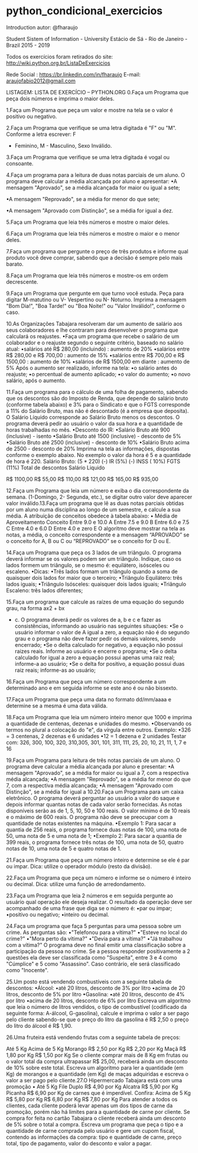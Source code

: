# python_condicional_exercicios

Introduction autor: @fharaujo

Student Sistem of Information - University Estácio de Sá - Rio de Janeiro - Brazil 2015 - 2019

Todos os exercícios foram retirados do site: http://wiki.python.org.br/ListaDeExercicios

Rede Social : https://br.linkedin.com/in/fharaujo E-mail: araujofabio2012@gmail.com


LISTAGEM:
LISTA DE EXERCÍCIO – PYTHON.ORG
0.Faça um Programa que peça dois números e imprima o maior deles.

1.Faça um Programa que peça um valor e mostre na tela se o valor é positivo ou negativo.

2.Faça um Programa que verifique se uma letra digitada é "F" ou "M". Conforme a letra escrever: F
- Feminino, M - Masculino, Sexo Inválido.

3.Faça um Programa que verifique se uma letra digitada é vogal ou consoante.

4.Faça um programa para a leitura de duas notas parciais de um aluno. O programa deve calcular
a média alcançada por aluno e apresentar:
•A mensagem "Aprovado", se a média alcançada for maior ou igual a sete;

•A mensagem "Reprovado", se a média for menor do que sete;

•A mensagem "Aprovado com Distinção", se a média for igual a dez.

5.Faça um Programa que leia três números e mostre o maior deles.

6.Faça um Programa que leia três números e mostre o maior e o menor deles.

7.Faça um programa que pergunte o preço de três produtos e informe qual produto você deve
comprar, sabendo que a decisão é sempre pelo mais barato.

8.Faça um Programa que leia três números e mostre-os em ordem decrescente.

9.Faça um Programa que pergunte em que turno você estuda. Peça para digitar M-matutino ou V-
Vespertino ou N- Noturno. Imprima a mensagem "Bom Dia!", "Boa Tarde!" ou "Boa Noite!" ou
"Valor Inválido!", conforme o caso.

10.As Organizações Tabajara resolveram dar um aumento de salário aos seus colaboradores e lhe
contraram para desenvolver o programa que calculará os reajustes.
•Faça um programa que recebe o salário de um colaborador e o reajuste segundo o
seguinte critério, baseado no salário atual:
•salários até R$ 280,00 (incluindo) : aumento de 20%
•salários entre R$ 280,00 e R$ 700,00 : aumento de 15%
•salários entre R$ 700,00 e R$ 1500,00 : aumento de 10%
•salários de R$ 1500,00 em diante : aumento de 5% Após o aumento ser realizado,
informe na tela:
•o salário antes do reajuste;
•o percentual de aumento aplicado;
•o valor do aumento;
•o novo salário, após o aumento.

11.Faça um programa para o cálculo de uma folha de pagamento, sabendo que os descontos são
do Imposto de Renda, que depende do salário bruto (conforme tabela abaixo) e 3% para o
Sindicato e que o FGTS corresponde a 11% do Salário Bruto, mas não é descontado (é a empresa
que deposita). O Salário Líquido corresponde ao Salário Bruto menos os descontos. O programa
deverá pedir ao usuário o valor da sua hora e a quantidade de horas trabalhadas no mês.
•Desconto do IR:
•Salário Bruto até 900 (inclusive) - isento
•Salário Bruto até 1500 (inclusive) - desconto de 5%
•Salário Bruto até 2500 (inclusive) - desconto de 10%
•Salário Bruto acima de 2500 - desconto de 20% Imprima na tela as informações,
dispostas conforme o exemplo abaixo. No exemplo o valor da hora é 5 e a quantidade de
hora é 220.
Salário Bruto: (5 * 220)
(-) IR (5%)
(-) INSS ( 10%)
FGTS (11%)
Total de descontos
Salário Liquido

R$ 1100,00
R$
55,00
R$ 110,00
R$ 121,00
R$ 165,00
R$ 935,00


12.Faça um Programa que leia um número e exiba o dia correspondente da semana. (1-Domingo,
2- Segunda, etc.), se digitar outro valor deve aparecer valor inválido.13.Faça um programa que lê as duas notas parciais obtidas por um aluno numa disciplina ao
longo de um semestre, e calcule a sua média. A atribuição de conceitos obedece à tabela abaixo:
• Média de Aproveitamento Conceito
Entre 9.0 e 10.0
A
Entre 7.5 e 9.0
B
Entre 6.0 e 7.5
C
Entre 4.0 e 6.0
D
Entre 4.0 e zero
E
O algoritmo deve mostrar na tela as notas, a média, o conceito correspondente e a
mensagem “APROVADO” se o conceito for A, B ou C ou “REPROVADO” se o conceito for D
ou E.

14.Faça um Programa que peça os 3 lados de um triângulo. O programa deverá informar se os
valores podem ser um triângulo. Indique, caso os lados formem um triângulo, se o mesmo é:
equilátero, isósceles ou escaleno.
•Dicas:
•Três lados formam um triângulo quando a soma de quaisquer dois lados for maior que o
terceiro;
•Triângulo Equilátero: três lados iguais;
•Triângulo Isósceles: quaisquer dois lados iguais;
•Triângulo Escaleno: três lados diferentes;

15.Faça um programa que calcule as raízes de uma equação do segundo grau, na forma ax2 + bx
+ c. O programa deverá pedir os valores de a, b e c e fazer as consistências, informando ao
usuário nas seguintes situações:
•Se o usuário informar o valor de A igual a zero, a equação não é do segundo grau e o
programa não deve fazer pedir os demais valores, sendo encerrado;
•Se o delta calculado for negativo, a equação não possui raizes reais. Informe ao usuário e
encerre o programa;
•Se o delta calculado for igual a zero a equação possui apenas uma raiz real; informe-a ao
usuário;
•Se o delta for positivo, a equação possui duas raiz reais; informe-as ao usuário;

16.Faça um Programa que peça um número correspondente a um determinado ano e em seguida
informe se este ano é ou não bissexto.

17.Faça um Programa que peça uma data no formato dd/mm/aaaa e determine se a mesma é
uma data válida.

18.Faça um Programa que leia um número inteiro menor que 1000 e imprima a quantidade de
centenas, dezenas e unidades do mesmo.
•Observando os termos no plural a colocação do "e", da vírgula entre outros. Exemplo:
•326 = 3 centenas, 2 dezenas e 6 unidades
•12 = 1 dezena e 2 unidades Testar com: 326, 300, 100, 320, 310,305, 301, 101, 311, 111,
25, 20, 10, 21, 11, 1, 7 e 16

19.Faça um Programa para leitura de três notas parciais de um aluno. O programa deve calcular a
média alcançada por aluno e presentar:
•A mensagem "Aprovado", se a média for maior ou igual a 7, com a respectiva média
alcançada;
•A mensagem "Reprovado", se a média for menor do que 7, com a respectiva média
alcançada;
•A mensagem "Aprovado com Distinção", se a média for igual a 10.20.Faça um Programa para um caixa eletrônico. O programa deverá perguntar ao usuário a valor
do saque e depois informar quantas notas de cada valor serão fornecidas. As notas disponíveis
serão as de 1, 5, 10, 50 e 100 reais. O valor mínimo é de 10 reais e o máximo de 600 reais. O
programa não deve se preocupar com a quantidade de notas existentes na máquina.
•Exemplo 1: Para sacar a quantia de 256 reais, o programa fornece duas notas de 100,
uma nota de 50, uma nota de 5 e uma nota de 1;
•Exemplo 2: Para sacar a quantia de 399 reais, o programa fornece três notas de 100, uma
nota de 50, quatro notas de 10, uma nota de 5 e quatro notas de 1.

21.Faça um Programa que peça um número inteiro e determine se ele é par ou impar. Dica: utilize
o operador módulo (resto da divisão).

22.Faça um Programa que peça um número e informe se o número é inteiro ou decimal. Dica:
utilize uma função de arredondamento.

23.Faça um Programa que leia 2 números e em seguida pergunte ao usuário qual operação ele
deseja realizar. O resultado da operação deve ser acompanhado de uma frase que diga se o
número é:
•par ou ímpar;
•positivo ou negativo;
•inteiro ou decimal.

24.Faça um programa que faça 5 perguntas para uma pessoa sobre um crime. As perguntas são:
•"Telefonou para a vítima?"
•"Esteve no local do crime?"
•"Mora perto da vítima?"
•"Devia para a vítima?"
•"Já trabalhou com a vítima?" O programa deve no final emitir uma classificação sobre a
participação da pessoa no crime. Se a pessoa responder positivamente a 2 questões ela
deve ser classificada como "Suspeita", entre 3 e 4 como "Cúmplice" e 5 como "Assassino".
Caso contrário, ele será classificado como "Inocente".

25.Um posto está vendendo combustíveis com a seguinte tabela de descontos:
•Álcool:
•até 20 litros, desconto de 3% por litro
•acima de 20 litros, desconto de 5% por litro
•Gasolina:
•até 20 litros, desconto de 4% por litro
•acima de 20 litros, desconto de 6% por litro Escreva um algoritmo que leia o número de
litros vendidos, o tipo de combustível (codificado da seguinte forma: A-álcool, G-gasolina),
calcule e imprima o valor a ser pago pelo cliente sabendo-se que o preço do litro da
gasolina é R$ 2,50 o preço do litro do álcool é R$ 1,90.

26.Uma fruteira está vendendo frutas com a seguinte tabela de preços:

Até 5 Kg
Acima de 5 Kg
Morango
R$ 2,50 por Kg
R$ 2,20 por Kg
Maçã
R$ 1,80 por Kg
R$ 1,50 por Kg
Se o cliente comprar mais de 8 Kg em frutas ou o valor total da compra ultrapassar R$
25,00, receberá ainda um desconto de 10% sobre este total. Escreva um algoritmo para
ler a quantidade (em Kg) de morangos e a quantidade (em Kg) de maças adquiridas e
escreva
o
valor
a
ser
pago
pelo
cliente.27.O Hipermercado Tabajara está com uma promoção
•
Até 5 Kg
File Duplo
R$ 4,90 por Kg
Alcatra
R$ 5,90 por Kg
Picanha
R$ 6,90 por Kg
de carnes que é imperdível. Confira:
Acima de 5 Kg
R$ 5,80 por Kg
R$ 6,80 por Kg
R$ 7,80 por Kg
Para atender a todos os clientes, cada cliente poderá levar apenas um dos tipos de carne
da promoção, porém não há limites para a quantidade de carne por cliente. Se compra for
feita no cartão Tabajara o cliente receberá ainda um desconto de 5% sobre o total a
compra. Escreva um programa que peça o tipo e a quantidade de carne comprada pelo
usuário e gere um cupom fiscal, contendo as informações da compra: tipo e quantidade
de carne, preço total, tipo de pagamento, valor do desconto e valor a pagar.